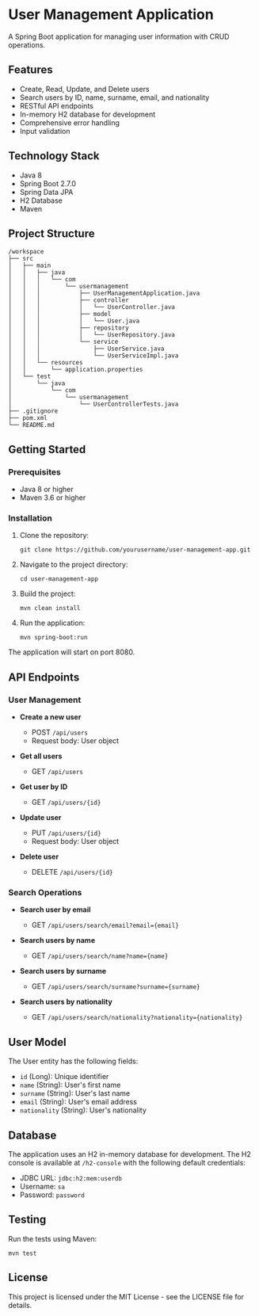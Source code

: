 # User Management Application

A Spring Boot application for managing user information with CRUD operations.

## Features

- Create, Read, Update, and Delete users
- Search users by ID, name, surname, email, and nationality
- RESTful API endpoints
- In-memory H2 database for development
- Comprehensive error handling
- Input validation

## Technology Stack

- Java 8
- Spring Boot 2.7.0
- Spring Data JPA
- H2 Database
- Maven

## Project Structure

```
/workspace
├── src
│   ├── main
│   │   ├── java
│   │   │   └── com
│   │   │       └── usermanagement
│   │   │           ├── UserManagementApplication.java
│   │   │           ├── controller
│   │   │           │   └── UserController.java
│   │   │           ├── model
│   │   │           │   └── User.java
│   │   │           ├── repository
│   │   │           │   └── UserRepository.java
│   │   │           └── service
│   │   │               ├── UserService.java
│   │   │               └── UserServiceImpl.java
│   │   └── resources
│   │       └── application.properties
│   └── test
│       └── java
│           └── com
│               └── usermanagement
│                   └── UserControllerTests.java
├── .gitignore
├── pom.xml
└── README.md
```

## Getting Started

### Prerequisites

- Java 8 or higher
- Maven 3.6 or higher

### Installation

1. Clone the repository:
   ```
   git clone https://github.com/yourusername/user-management-app.git
   ```

2. Navigate to the project directory:
   ```
   cd user-management-app
   ```

3. Build the project:
   ```
   mvn clean install
   ```

4. Run the application:
   ```
   mvn spring-boot:run
   ```

The application will start on port 8080.

## API Endpoints

### User Management

- **Create a new user**
  - POST `/api/users`
  - Request body: User object

- **Get all users**
  - GET `/api/users`

- **Get user by ID**
  - GET `/api/users/{id}`

- **Update user**
  - PUT `/api/users/{id}`
  - Request body: User object

- **Delete user**
  - DELETE `/api/users/{id}`

### Search Operations

- **Search user by email**
  - GET `/api/users/search/email?email={email}`

- **Search users by name**
  - GET `/api/users/search/name?name={name}`

- **Search users by surname**
  - GET `/api/users/search/surname?surname={surname}`

- **Search users by nationality**
  - GET `/api/users/search/nationality?nationality={nationality}`

## User Model

The User entity has the following fields:

- `id` (Long): Unique identifier
- `name` (String): User's first name
- `surname` (String): User's last name
- `email` (String): User's email address
- `nationality` (String): User's nationality

## Database

The application uses an H2 in-memory database for development. The H2 console is available at `/h2-console` with the following default credentials:

- JDBC URL: `jdbc:h2:mem:userdb`
- Username: `sa`
- Password: `password`

## Testing

Run the tests using Maven:

```
mvn test
```

## License

This project is licensed under the MIT License - see the LICENSE file for details.
